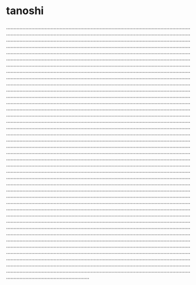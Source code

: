 # tanoshi

........................................................................................................................................................................................................................................................................................................................................................................................................................................................................................................................................................................................................................................................................................................................................................................................................................................................................................................................................................................................................................................................................................................................................................................................................................................................................................................................................................................................................................................................................................................................................................................................................................................................................................................................................................................................................................................................................................................................................................................................................................................................................................................................................................................................................................................................................................................................................................................................................................................................................................................................................................................................................................................................................................................................................................................................................................................................................................................................................................................................................................................................................................................................................................................................................................................................................................................................................................................................................................................................................................................................................................................................................................................................................................................................................................................................................................................................................................................................................................................................................................................................................................................................................................................................................................................................................................................................................................................................................................................................................................................................................................................................................................................................................................................................................................................................................................................................................................................................................................................................................................................................................................................................................................................................................................